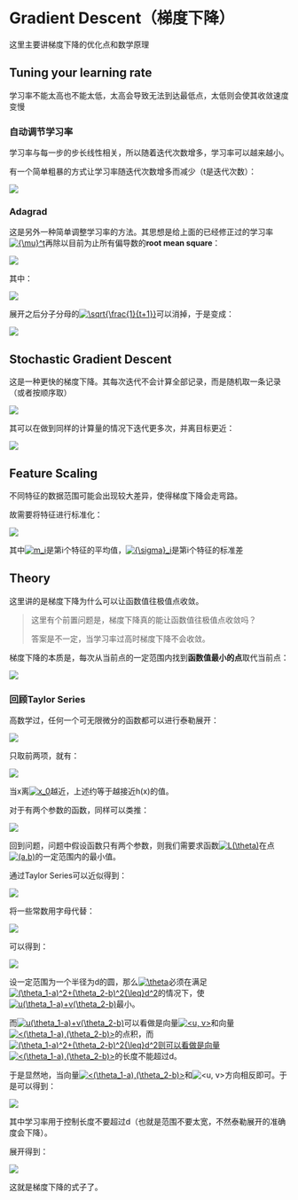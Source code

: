 # Gradient Descent（梯度下降）

这里主要讲梯度下降的优化点和数学原理

## Tuning your learning rate

学习率不能太高也不能太低，太高会导致无法到达最低点，太低则会使其收敛速度变慢

### 自动调节学习率

学习率与每一步的步长线性相关，所以随着迭代次数增多，学习率可以越来越小。

有一个简单粗暴的方式让学习率随迭代次数增多而减少（t是迭代次数）：

<img src="img/1.png" />

### Adagrad

这是另外一种简单调整学习率的方法。其思想是给上面的已经修正过的学习率<a href="https://www.codecogs.com/eqnedit.php?latex={\mu}^t" target="_blank"><img src="https://latex.codecogs.com/gif.latex?{\mu}^t" title="{\mu}^t" /></a>再除以目前为止所有偏导数的**root mean square**：

<img src="img/2.png" />

其中：

<img src="img/3.png" />

展开之后分子分母的<a href="https://www.codecogs.com/eqnedit.php?latex=\sqrt{\frac{1}{t&plus;1}}" target="_blank"><img src="https://latex.codecogs.com/gif.latex?\sqrt{\frac{1}{t&plus;1}}" title="\sqrt{\frac{1}{t+1}}" /></a>可以消掉，于是变成：

<img src="img/4.png" />

## Stochastic Gradient Descent

这是一种更快的梯度下降。其每次迭代不会计算全部记录，而是随机取一条记录（或者按顺序取）

<img src="img/5.png" />

其可以在做到同样的计算量的情况下迭代更多次，并离目标更近：

<img src="img/6.png" />

## Feature Scaling

不同特征的数据范围可能会出现较大差异，使得梯度下降会走弯路。

故需要将特征进行标准化：

<img src="img/7.png" />

其中<a href="https://www.codecogs.com/eqnedit.php?latex=m_i" target="_blank"><img src="https://latex.codecogs.com/gif.latex?m_i" title="m_i" /></a>是第i个特征的平均值，<a href="https://www.codecogs.com/eqnedit.php?latex={\sigma}_i" target="_blank"><img src="https://latex.codecogs.com/gif.latex?{\sigma}_i" title="{\sigma}_i" /></a>是第i个特征的标准差

## Theory

这里讲的是梯度下降为什么可以让函数值往极值点收敛。

> 这里有个前置问题是，梯度下降真的能让函数值往极值点收敛吗？
>
> 答案是不一定，当学习率过高时梯度下降不会收敛。

梯度下降的本质是，每次从当前点的一定范围内找到**函数值最小的点**取代当前点：

<img src="img/8.png" />

### 回顾Taylor Series

高数学过，任何一个可无限微分的函数都可以进行泰勒展开：

<img src="img/9.png" />

只取前两项，就有：

<img src="img/10.png" />

当x离<a href="https://www.codecogs.com/eqnedit.php?latex=x_0" target="_blank"><img src="https://latex.codecogs.com/gif.latex?x_0" title="x_0" /></a>越近，上述约等于越接近h(x)的值。

对于有两个参数的函数，同样可以类推：

<img src="img/11.png" />

回到问题，问题中假设函数只有两个参数，则我们需要求函数<a href="https://www.codecogs.com/eqnedit.php?latex=L(\theta)" target="_blank"><img src="https://latex.codecogs.com/gif.latex?L(\theta)" title="L(\theta)" /></a>在点<a href="https://www.codecogs.com/eqnedit.php?latex=(a,b)" target="_blank"><img src="https://latex.codecogs.com/gif.latex?(a,b)" title="(a,b)" /></a>的一定范围内的最小值。

通过Taylor Series可以近似得到：

<img src="img/12.png" />

将一些常数用字母代替：

<img src="img/13.png" />

可以得到：

<img src="img/14.png" />

设一定范围为一个半径为d的圆，那么<a href="https://www.codecogs.com/eqnedit.php?latex=\theta" target="_blank"><img src="https://latex.codecogs.com/gif.latex?\theta" title="\theta" /></a>必须在满足<a href="https://www.codecogs.com/eqnedit.php?latex=(\theta_1-a)^2&plus;(\theta_2-b)^2{\leq}d^2" target="_blank"><img src="https://latex.codecogs.com/gif.latex?(\theta_1-a)^2&plus;(\theta_2-b)^2{\leq}d^2" title="(\theta_1-a)^2+(\theta_2-b)^2{\leq}d^2" /></a>的情况下，使<a href="https://www.codecogs.com/eqnedit.php?latex=u(\theta_1-a)&plus;v(\theta_2-b)" target="_blank"><img src="https://latex.codecogs.com/gif.latex?u(\theta_1-a)&plus;v(\theta_2-b)" title="u(\theta_1-a)+v(\theta_2-b)" /></a>最小。

而<a href="https://www.codecogs.com/eqnedit.php?latex=u(\theta_1-a)&plus;v(\theta_2-b)" target="_blank"><img src="https://latex.codecogs.com/gif.latex?u(\theta_1-a)&plus;v(\theta_2-b)" title="u(\theta_1-a)+v(\theta_2-b)" /></a>可以看做是向量<a href="https://www.codecogs.com/eqnedit.php?latex=<u,&space;v>" target="_blank"><img src="https://latex.codecogs.com/gif.latex?<u,&space;v>" title="<u, v>" /></a>和向量<a href="https://www.codecogs.com/eqnedit.php?latex=<(\theta_1-a),(\theta_2-b)>" target="_blank"><img src="https://latex.codecogs.com/gif.latex?<(\theta_1-a),(\theta_2-b)>" title="<(\theta_1-a),(\theta_2-b)>" /></a>的点积，而<a href="https://www.codecogs.com/eqnedit.php?latex=(\theta_1-a)^2&plus;(\theta_2-b)^2{\leq}d^2" target="_blank"><img src="https://latex.codecogs.com/gif.latex?(\theta_1-a)^2&plus;(\theta_2-b)^2{\leq}d^2" title="(\theta_1-a)^2+(\theta_2-b)^2{\leq}d^2" />则可以看做是向量<a href="https://www.codecogs.com/eqnedit.php?latex=<(\theta_1-a),(\theta_2-b)>" target="_blank"><img src="https://latex.codecogs.com/gif.latex?<(\theta_1-a),(\theta_2-b)>" title="<(\theta_1-a),(\theta_2-b)>" /></a>的长度不能超过d。

于是显然地，当向量<a href="https://www.codecogs.com/eqnedit.php?latex=<(\theta_1-a),(\theta_2-b)>" target="_blank"><img src="https://latex.codecogs.com/gif.latex?<(\theta_1-a),(\theta_2-b)>" title="<(\theta_1-a),(\theta_2-b)>" /></a>和<img src="https://latex.codecogs.com/gif.latex?<u,&space;v>" title="<u, v>" />方向相反即可。于是可以得到：

<img src="img/15.png" />

其中学习率用于控制长度不要超过d（也就是范围不要太宽，不然泰勒展开的准确度会下降）。

展开得到：

<img src="img/16.png" />

这就是梯度下降的式子了。